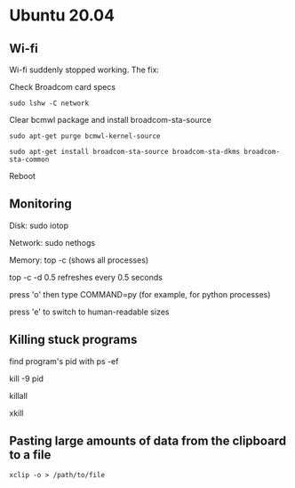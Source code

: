 # Ubuntu 20.04

## Wi-fi

Wi-fi suddenly stopped working. The fix:

Check Broadcom card specs

`sudo lshw -C network`

Clear bcmwl package and install broadcom-sta-source

`sudo apt-get purge bcmwl-kernel-source`

`sudo apt-get install broadcom-sta-source broadcom-sta-dkms broadcom-sta-common`

Reboot

## Monitoring

Disk: sudo iotop

Network: sudo nethogs

Memory: top -c (shows all processes)

top -c -d 0.5 refreshes every 0.5 seconds

press 'o' then type COMMAND=py (for example, for python processes)

press 'e' to switch to human-readable sizes

## Killing stuck programs

find program's pid with
ps -ef

kill -9 pid

killall

xkill

## Pasting large amounts of data from the clipboard to a file

`xclip -o > /path/to/file`